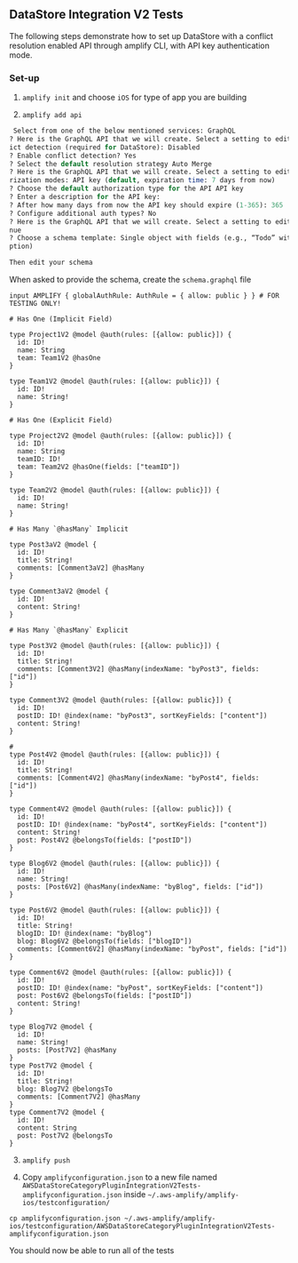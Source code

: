 ## DataStore Integration V2 Tests

The following steps demonstrate how to set up DataStore with a conflict resolution enabled API through amplify CLI, with API key authentication mode. 


### Set-up

1. `amplify init` and choose `iOS` for type of app you are building

2. `amplify add api`

```perl
 Select from one of the below mentioned services: GraphQL
? Here is the GraphQL API that we will create. Select a setting to edit or continue Confl
ict detection (required for DataStore): Disabled
? Enable conflict detection? Yes
? Select the default resolution strategy Auto Merge
? Here is the GraphQL API that we will create. Select a setting to edit or continue Autho
rization modes: API key (default, expiration time: 7 days from now)
? Choose the default authorization type for the API API key
? Enter a description for the API key: 
? After how many days from now the API key should expire (1-365): 365
? Configure additional auth types? No
? Here is the GraphQL API that we will create. Select a setting to edit or continue Conti
nue
? Choose a schema template: Single object with fields (e.g., “Todo” with ID, name, descri
ption)

Then edit your schema

```
When asked to provide the schema, create the `schema.graphql` file
```
input AMPLIFY { globalAuthRule: AuthRule = { allow: public } } # FOR TESTING ONLY!

# Has One (Implicit Field)

type Project1V2 @model @auth(rules: [{allow: public}]) {
  id: ID!
  name: String
  team: Team1V2 @hasOne
}

type Team1V2 @model @auth(rules: [{allow: public}]) {
  id: ID!
  name: String!
}

# Has One (Explicit Field)

type Project2V2 @model @auth(rules: [{allow: public}]) {
  id: ID!
  name: String
  teamID: ID!
  team: Team2V2 @hasOne(fields: ["teamID"])
}

type Team2V2 @model @auth(rules: [{allow: public}]) {
  id: ID!
  name: String!
}

# Has Many `@hasMany` Implicit

type Post3aV2 @model {
  id: ID!
  title: String!
  comments: [Comment3aV2] @hasMany
}

type Comment3aV2 @model {
  id: ID!
  content: String!
}

# Has Many `@hasMany` Explicit

type Post3V2 @model @auth(rules: [{allow: public}]) {
  id: ID!
  title: String!
  comments: [Comment3V2] @hasMany(indexName: "byPost3", fields: ["id"])
}

type Comment3V2 @model @auth(rules: [{allow: public}]) {
  id: ID!
  postID: ID! @index(name: "byPost3", sortKeyFields: ["content"])
  content: String!
}

# 
type Post4V2 @model @auth(rules: [{allow: public}]) {
  id: ID!
  title: String!
  comments: [Comment4V2] @hasMany(indexName: "byPost4", fields: ["id"])
}

type Comment4V2 @model @auth(rules: [{allow: public}]) {
  id: ID!
  postID: ID! @index(name: "byPost4", sortKeyFields: ["content"])
  content: String!
  post: Post4V2 @belongsTo(fields: ["postID"])
}

type Blog6V2 @model @auth(rules: [{allow: public}]) {
  id: ID!
  name: String!
  posts: [Post6V2] @hasMany(indexName: "byBlog", fields: ["id"])
}

type Post6V2 @model @auth(rules: [{allow: public}]) {
  id: ID!
  title: String!
  blogID: ID! @index(name: "byBlog")
  blog: Blog6V2 @belongsTo(fields: ["blogID"])
  comments: [Comment6V2] @hasMany(indexName: "byPost", fields: ["id"])
}

type Comment6V2 @model @auth(rules: [{allow: public}]) {
  id: ID!
  postID: ID! @index(name: "byPost", sortKeyFields: ["content"])
  post: Post6V2 @belongsTo(fields: ["postID"])
  content: String!
}

type Blog7V2 @model {
  id: ID!
  name: String!
  posts: [Post7V2] @hasMany
}
type Post7V2 @model {
  id: ID!
  title: String!
  blog: Blog7V2 @belongsTo
  comments: [Comment7V2] @hasMany
}
type Comment7V2 @model {
  id: ID!
  content: String
  post: Post7V2 @belongsTo
}

```
3. `amplify push`

4. Copy `amplifyconfiguration.json` to a new file named `AWSDataStoreCategoryPluginIntegrationV2Tests-amplifyconfiguration.json` inside `~/.aws-amplify/amplify-ios/testconfiguration/`
```
cp amplifyconfiguration.json ~/.aws-amplify/amplify-ios/testconfiguration/AWSDataStoreCategoryPluginIntegrationV2Tests-amplifyconfiguration.json
```


You should now be able to run all of the tests 
